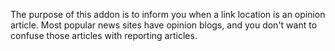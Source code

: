 The purpose of this addon is to inform you when a link location is an opinion article. Most popular news sites have opinion blogs, and you don't want to confuse those articles with reporting articles.
